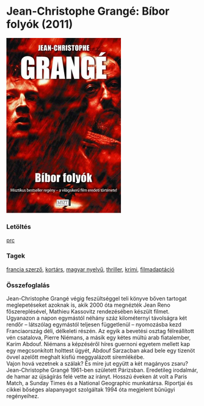 # <a name="id_621">Jean-Christophe Grangé: Bíbor folyók (2011)</a>
<img src="https://github.com/BercziSandor/calibre_lib/raw/main/libs/main/Jean-Christophe%20Grange/Bibor%20folyok%20%28621%29/cover.jpg" alt="cover" width="300"/>

### Letöltés
[prc](https://github.com/BercziSandor/calibre_lib/raw/main/libs/main/Jean-Christophe%20Grange/Bibor%20folyok%20%28621%29/Bibor%20folyok%20-%20Jean-Christophe%20Grange.prc)

### Tagek
[francia szerző](https://github.com/berczisandor/calibre_lib/blob/main/libs/main/_tags/francia%20szerz%c5%91.md), [kortárs](https://github.com/berczisandor/calibre_lib/blob/main/libs/main/_tags/kort%c3%a1rs.md), [magyar nyelvű](https://github.com/berczisandor/calibre_lib/blob/main/libs/main/_tags/magyar%20nyelv%c5%b1.md), [thriller](https://github.com/berczisandor/calibre_lib/blob/main/libs/main/_tags/thriller.md), [krimi](https://github.com/berczisandor/calibre_lib/blob/main/libs/main/_tags/krimi.md), [filmadaptáció](https://github.com/berczisandor/calibre_lib/blob/main/libs/main/_tags/filmadapt%c3%a1ci%c3%b3.md)

### Összefoglalás
<div>
<p>Jean-Christophe ​Grangé végig feszültséggel teli könyve bőven tartogat meglepetéseket azoknak is, akik 2000 óta megnézték Jean Reno főszereplésével, Mathieu Kassovitz rendezésében készült filmet.<br>Ugyanazon a napon egymástól néhány száz kilométernyi távolságra két rendőr – látszólag egymástól teljesen függetlenül – nyomozásba kezd Franciaország déli, délkeleti részén. Az egyik a bevetési osztag félreállított vén csatalova, Pierre Niémans, a másik egy kétes múltú arab fiatalember, Karim Abdouf. Niémans a képzéséről híres guernoni egyetem mellett kap egy megcsonkított holttest ügyét, Abdouf Sarzacban akad bele egy tizenöt övvel azelőtt meghalt kisfiú meggyalázott síremlékébe.<br>Vajon hová vezetnek a szálak? És mire jut együtt a két magányos zsaru?<br>Jean-Christophe Grangé 1961-ben született Párizsban. Eredetileg irodalmár, de hamar az újságírás felé vette az irányt. Hosszú éveken át volt a Paris Match, a Sunday Times és a National Geographic munkatársa. Riportjai és cikkei bőséges alapanyagot szolgáltak 1994 óta megjelent bűnügyi regényeihez.</p></div>


